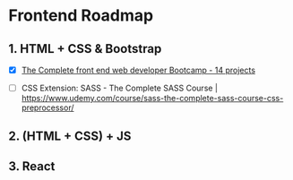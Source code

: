 # Frontend Roadmap

## 1. HTML + CSS & Bootstrap

* [X] [The Complete front end web developer Bootcamp - 14 projects](https://www.udemy.com/course/complete-front-end-web-developer-bootcamp/)

* [ ] CSS Extension: SASS - The Complete SASS Course | https://www.udemy.com/course/sass-the-complete-sass-course-css-preprocessor/

## 2. (HTML + CSS) + JS

## 3. React
